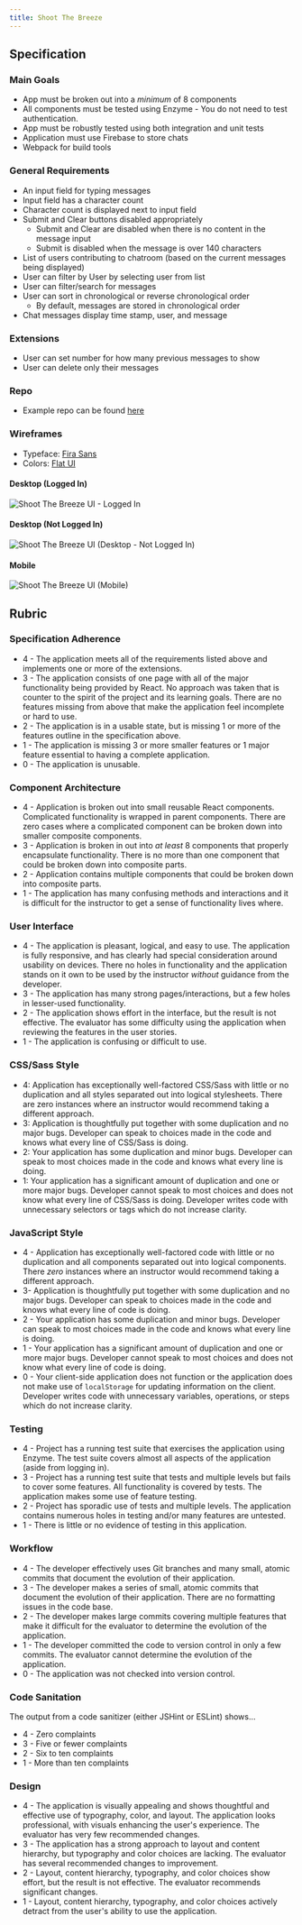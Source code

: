 ```yaml
---
title: Shoot The Breeze
---
```


## Specification

### Main Goals

  - App must be broken out into a _minimum_ of 8 components
  - All components must be tested using Enzyme
		- You do not need to test authentication.
  - App must be robustly tested using both integration and unit tests
  - Application must use Firebase to store chats
  - Webpack for build tools

### General Requirements

  - An input field for typing messages
  - Input field has a character count
  - Character count is displayed next to input field
  - Submit and Clear buttons disabled appropriately
	- Submit and Clear are disabled when there is no content in the message input
	- Submit is disabled when the message is over 140 characters
  - List of users contributing to chatroom (based on the current messages being displayed)
  - User can filter by User by selecting user from list
  - User can filter/search for messages
  - User can sort in chronological or reverse chronological order
	- By default, messages are stored in chronological order
  - Chat messages display time stamp, user, and message

### Extensions

- User can set number for how many previous messages to show
- User can delete only their messages

### Repo
- Example repo can be found [here](https://github.com/turingschool-examples/shoot-the-breeze)

### Wireframes

- Typeface: [Fira Sans](https://fonts.google.com/specimen/Fira+Sans)
- Colors: [Flat UI](https://flatuicolors.com/)

#### Desktop (Logged In)

![Shoot The Breeze UI - Logged In](http://frontend.turing.io/assets/images/projects/shoot-the-breeze/shoot-the-breeze-desktop-logged-in.jpg)

#### Desktop (Not Logged In)

![Shoot The Breeze UI (Desktop - Not Logged In)](http://frontend.turing.io/assets/images/projects/shoot-the-breeze/shoot-the-breeze-desktop-not-logged-in.jpg)

#### Mobile

![Shoot The Breeze UI (Mobile)](http://frontend.turing.io/assets/images/projects/shoot-the-breeze/shoot-the-breeze-mobile.jpg)

## Rubric

### Specification Adherence

* 4 - The application meets all of the requirements listed above and implements one or more of the extensions.
* 3 - The application consists of one page with all of the major functionality being provided by React. No approach was taken that is counter to the spirit of the project and its learning goals. There are no features missing from above that make the application feel incomplete or hard to use.
* 2 - The application is in a usable state, but is missing 1 or more of the features outline in the specification above.
* 1 - The application is missing 3 or more smaller features or 1 major feature essential to having a complete application.
* 0 - The application is unusable.

### Component Architecture

* 4 - Application is broken out into small reusable React components. Complicated functionality is wrapped in parent components. There are zero cases where a complicated component can be broken down into smaller composite components.
* 3 - Application is broken in out into _at least_ 8 components that properly encapsulate functionality. There is no more than one component that could be broken down into composite parts.
* 2 - Application contains multiple components that could be broken down into composite parts.
* 1 - The application has many confusing methods and interactions and it is difficult for the instructor to get a sense of functionality lives where.

### User Interface

* 4 - The application is pleasant, logical, and easy to use. The application is fully responsive, and has clearly had special consideration around usability on devices. There no holes in functionality and the application stands on it own to be used by the instructor _without_ guidance from the developer.
* 3 - The application has many strong pages/interactions, but a few holes in lesser-used functionality.
* 2 - The application shows effort in the interface, but the result is not effective. The evaluator has some difficulty using the application when reviewing the features in the user stories.
* 1 - The application is confusing or difficult to use.

### CSS/Sass Style

- 4: Application has exceptionally well-factored CSS/Sass with little or no duplication and all styles separated out into logical stylesheets. There are zero instances where an instructor would recommend taking a different approach.
- 3:  Application is thoughtfully put together with some duplication and no major bugs. Developer can speak to choices made in the code and knows what every line of CSS/Sass is doing.
- 2:  Your application has some duplication and minor bugs. Developer can speak to most choices made in the code and knows what every line is doing.
- 1:  Your application has a significant amount of duplication and one or more major bugs. Developer cannot speak to most choices and does not know what every line of CSS/Sass is doing. Developer writes code with unnecessary selectors or tags which do not increase clarity.

### JavaScript Style

* 4 - Application has exceptionally well-factored code with little or no duplication and all components separated out into logical components. There _zero_ instances where an instructor would recommend taking a different approach.
* 3- Application is thoughtfully put together with some duplication and no major bugs. Developer can speak to choices made in the code and knows what every line of code is doing.
* 2 - Your application has some duplication and minor bugs. Developer can speak to most choices made in the code and knows what every line is doing.
* 1 - Your application has a significant amount of duplication and one or more major bugs. Developer cannot speak to most choices and does not know what every line of code is doing.
* 0 - Your client-side application does not function or the application does not make use of `localStorage` for updating information on the client. Developer writes code with unnecessary variables, operations, or steps which do not increase clarity.

### Testing

* 4 - Project has a running test suite that exercises the application using Enzyme. The test suite covers almost all aspects of the application (aside from logging in).
* 3 - Project has a running test suite that tests and multiple levels but fails to cover some features. All functionality is covered by tests. The application makes some use of feature testing.
* 2 - Project has sporadic use of tests and multiple levels. The application contains numerous holes in testing and/or many features are untested.
* 1 - There is little or no evidence of testing in this application.

### Workflow

* 4 - The developer effectively uses Git branches and many small, atomic commits that document the evolution of their application.
* 3 - The developer makes a series of small, atomic commits that document the evolution of their application. There are no formatting issues in the code base.
* 2 - The developer makes large commits covering multiple features that make it difficult for the evaluator to determine the evolution of the application.
* 1 - The developer committed the code to version control in only a few commits. The evaluator cannot determine the evolution of the application.
* 0 - The application was not checked into version control.

### Code Sanitation

The output from a code sanitizer (either JSHint or ESLint) shows…

* 4 - Zero complaints
* 3 - Five or fewer complaints
* 2 - Six to ten complaints
* 1 - More than ten complaints

### Design

* 4 - The application is visually appealing and shows thoughtful and effective use of typography, color, and layout. The application looks professional, with visuals enhancing the user's experience. The evaluator has very few recommended changes.
* 3 - The application has a strong approach to layout and content hierarchy, but typography and color choices are lacking. The evaluator has several recommended changes to improvement.
* 2 - Layout, content hierarchy, typography, and color choices show effort, but the result is not effective. The evaluator recommends significant changes.
* 1 - Layout, content hierarchy, typography, and color choices actively detract from the user's ability to use the application.
